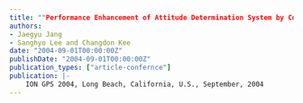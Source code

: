 ```yaml
---
title: ""Performance Enhancement of Attitude Determination System by Combining Single and Multiple Antennas""
authors:
- Jaegyu Jang
- Sanghyo Lee and Changdon Kee
date: "2004-09-01T00:00:00Z"
publishDate: "2004-09-01T00:00:00Z"
publication_types: ["article-confernce"]
publication: |-
    ION GPS 2004, Long Beach, California, U.S., September, 2004
---
```

